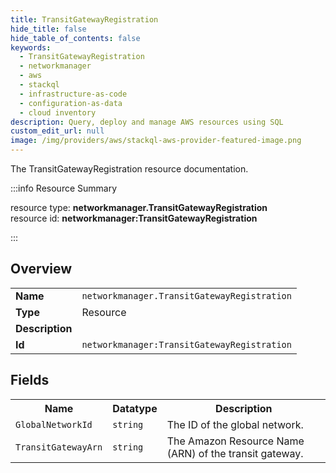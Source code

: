 ```yaml
---
title: TransitGatewayRegistration
hide_title: false
hide_table_of_contents: false
keywords:
  - TransitGatewayRegistration
  - networkmanager
  - aws
  - stackql
  - infrastructure-as-code
  - configuration-as-data
  - cloud inventory
description: Query, deploy and manage AWS resources using SQL
custom_edit_url: null
image: /img/providers/aws/stackql-aws-provider-featured-image.png
---
```

The TransitGatewayRegistration resource documentation.

:::info Resource Summary

<div class="row">
<div class="providerDocColumn">
<span>resource type:&nbsp;<b>networkmanager.TransitGatewayRegistration</b></span><br />
<span>resource id:&nbsp;<b>networkmanager:TransitGatewayRegistration</b></span><br />
</div>
</div>

:::

## Overview
<table><tbody>
<tr><td><b>Name</b></td><td><code>networkmanager.TransitGatewayRegistration</code></td></tr>
<tr><td><b>Type</b></td><td>Resource</td></tr>
<tr><td><b>Description</b></td><td></td></tr>
<tr><td><b>Id</b></td><td><code>networkmanager:TransitGatewayRegistration</code></td></tr>
</tbody></table>

## Fields
<table><tbody>
<tr><th>Name</th><th>Datatype</th><th>Description</th></tr>
<tr><td><code>GlobalNetworkId</code></td><td><code>string</code></td><td>The ID of the global network.</td></tr><tr><td><code>TransitGatewayArn</code></td><td><code>string</code></td><td>The Amazon Resource Name (ARN) of the transit gateway.</td></tr>
</tbody></table>